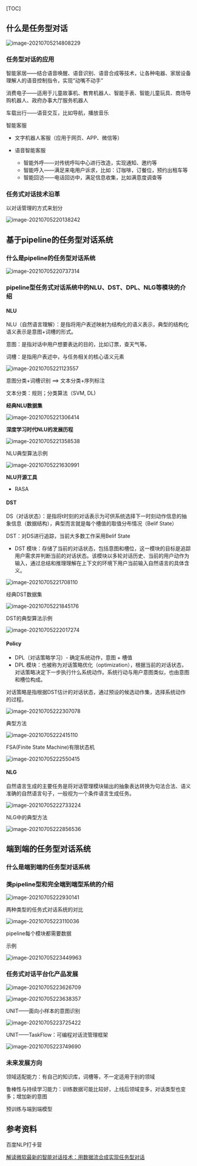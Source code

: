 [TOC]



## 什么是任务型对话

![image-20210705214808229](img/image-20210705214808229.png)

### 任务型对话的应用

智能家居——结合语音唤醒、语音识别、语音合成等技术，让各种电器、家居设备理解人的语音控制指令，实现“动嘴不动手”

消费电子——适用于儿童故事机、教育机器人、智能手表、智能儿童玩具、商场导购机器人、政府办事大厅服务机器人

车载出行——语音交互，比如导航，播放音乐

智能客服

- 文字机器人客服（应用于网页、APP、微信等）

- 语音智能客服

  - 智能外呼——对传统呼叫中心进行改造，实现通知、邀约等
  - 智能呼入——满足来电用户诉求，比如：订咖啡，订餐位，预约出租车等
  - 智能回访——电话回访中，满足信息收集，比如满意度调查等

  

### 任务式对话技术沿革

以对话管理的方式来划分

![image-20210705220138242](img/image-20210705220138242.png)



## 基于pipeline的任务型对话系统

### 什么是pipeline的任务型对话系统

![image-20210705220737314](img/image-20210705220737314.png)



### pipeline型任务式对话系统中的NLU、DST、DPL、NLG等模块的介绍

#### NLU

NLU（自然语言理解）：是指将用户表述映射为结构化的语义表示，典型的结构化语义表示是意图+词槽的形式。

意图：是指对话中用户想要表达的目的，比如订票，查天气等。

词槽：是指用户表述中，与任务相关的核心语义元素

![image-20210705221123557](img/image-20210705221123557.png)

意图分类+词槽识别 ==> 文本分类+序列标注

文本分类：规则；分类算法（SVM, DL)




**经典NLU数据集**

![image-20210705221306414](img/image-20210705221306414.png)

**深度学习时代NLU的发展历程**

![image-20210705221358538](img/image-20210705221358538.png)

NLU典型算法示例

![image-20210705221630991](img/image-20210705221630991.png)

**NLU开源工具**

- RASA

#### DST

DS（对话状态）：是指将t时刻的对话表示为可供系统选择下一时刻动作信息的抽象信息（数据结构），典型而言就是每个槽值的取值分布情况（Belif State）

DST：对DS进行追踪，当前大多数工作采用Belif State

-   DST 模块：存储了当前的对话状态，包括意图和槽位，这一模块的目标是追踪用户需求并判断当前的对话状态。该模块以多轮对话历史、当前的用户动作为输入，通过总结和推理理解在上下文的环境下用户当前输入自然语言的具体含义。

![image-20210705221708110](img/image-20210705221708110.png)

经典DST数据集

![image-20210705221845176](img/image-20210705221845176.png)

DST的典型算法示例

![image-20210705222017274](img/image-20210705222017274.png)

#### Policy

-   DPL（对话策略学习）- 确定系统动作，意图 + 槽值
-   DPL 模块：也被称为对话策略优化（optimization），根据当前的对话状态，对话策略决定下一步执行什么系统动作。系统行动与用户意图类似，也由意图和槽位构成。

对话策略是指根据DST估计的对话状态，通过预设的候选动作集，选择系统动作的过程。

![image-20210705222307078](img/image-20210705222307078.png)

典型方法

![image-20210705222415110](img/image-20210705222415110.png)

FSA(Finite State Machine)有限状态机



![image-20210705222550415](img/image-20210705222550415.png)

#### NLG

自然语言生成的主要任务是将对话管理模块输出的抽象表达转换为句法合法、语义准确的自然语言句子，一般视为一个条件语言生成任务。

![image-20210705222733224](img/image-20210705222733224.png)

NLG中的典型方法

![image-20210705222856536](img/image-20210705222856536.png)



## 端到端的任务型对话系统

### 什么是端到端的任务型对话系统

### 类pipeline型和完全端到端型系统的介绍

![image-20210705222930141](img/image-20210705222930141.png)

两种类型的任务式对话系统的对比

![image-20210705223110036](img/image-20210705223110036.png)

pipeline每个模块都需要数据

示例

![image-20210705223449963](img/image-20210705223449963.png)



### 任务式对话平台化产品发展

![image-20210705223626709](img/image-20210705223626709.png)

![image-20210705223638357](img/image-20210705223638357.png)

UNIT——面向小样本的意图识别

![image-20210705223725422](img/image-20210705223725422.png)

UNIT——TaskFlow：可编程对话流管理框架

![image-20210705223749690](img/image-20210705223749690.png)



### 未来发展方向

领域适配能力：有自己的知识库，词槽等，不一定适用于别的领域

鲁棒性与持续学习能力：训练数据可能比较好，上线后领域变多，对话类型也变多；增加新的意图

预训练与端到端模型



## 参考资料

百度NLP打卡营

[解读微软最新的智能对话技术：用数据流合成实现任务型对话](https://zhuanlan.zhihu.com/p/245081650)
